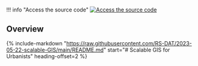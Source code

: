 #

!!! info "Access the source code"
    [![Access the source code](https://img.shields.io/badge/github-repo-000.svg?logo=github&labelColor=gray&color=blue)][link]

## Overview

{% include-markdown "https://raw.githubusercontent.com/RS-DAT/2023-05-22-scalable-GIS/main/README.md" start="# Scalable GIS for Urbanists" heading-offset=2 %}

[link]: https://github.com/RS-DAT/2023-05-22-scalable-GIS
